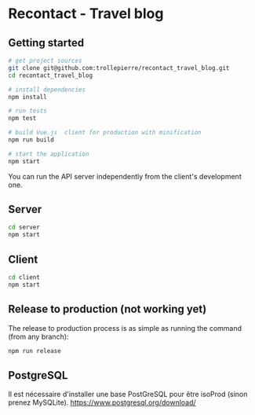 # Recontact - Travel blog

## Getting started

```bash
# get project sources
git clone git@github.com:trollepierre/recontact_travel_blog.git
cd recontact_travel_blog

# install dependencies
npm install

# run tests
npm test

# build Vue.js  client for production with minification
npm run build

# start the application
npm start
```

You can run the API server independently from the client's development one.

## Server

```bash
cd server
npm start
```

## Client

```bash
cd client
npm start
```

## Release to production (not working yet)

The release to production process is as simple as running the command (from any branch):

```bash
npm run release
```

## PostgreSQL

Il est nécessaire d'installer une base PostGreSQL pour être isoProd (sinon prenez MySQLite).
https://www.postgresql.org/download/